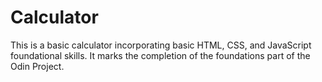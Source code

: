 # Calculator
This is a basic calculator incorporating basic HTML, CSS, and JavaScript foundational skills.
It marks the completion of the foundations part of the Odin Project.
